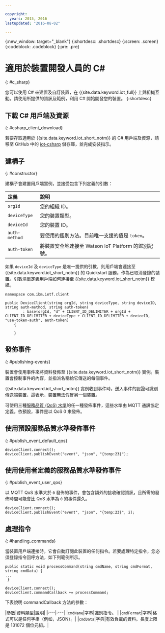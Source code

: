 ```yaml
---

copyright:
  years: 2015, 2016
lastupdated: "2016-08-02"

---
```


{:new_window: target="_blank"}
{:shortdesc: .shortdesc}
{:screen: .screen}
{:codeblock: .codeblock}
{:pre: .pre}


# 適用於裝置開發人員的 C#
{: #c_sharp}

您可以使用 C# 來建置及自訂裝置，在 {{site.data.keyword.iot_full}} 上與組織互動。請使用所提供的資訊及範例，利用 C# 開始開發您的裝置。
{:shortdesc}

## 下載 C# 用戶端及資源
{: #csharp_client_download}

若要存取適用於 {{site.data.keyword.iot_short_notm}} 的 C# 用戶端及資源，請移至 GitHub 中的 [iot-csharp](https://github.com/ibm-watson-iot/iot-csharp) 儲存庫，並完成安裝指示。


## 建構子
{: #constructor}

建構子會建置用戶端實例，並接受包含下列定義的引數：

|定義 |說明 |
|:---|:---|
|`orgId`|您的組織 ID。|
|`deviceType`|您的裝置類型。|
|`deviceId` |您的裝置 ID。|
|`auth-method`   |要使用的鑑別方法。目前唯一支援的值是 `token`。|
|`auth-token`   |將裝置安全地連接至 Watson IoT Platform 的鑑別記號。|


如果 `deviceId` 及 `deviceType` 是唯一提供的引數，則用戶端會連接至 {{site.data.keyword.iot_short_notm}} 的 Quickstart 服務，作為已取消登錄的裝置。引數清單定義用戶端如何連接至 {{site.data.keyword.iot_short_notm}} 模組。


```
namespace com.ibm.iotf.client

public DeviceClient(string orgId, string deviceType, string deviceID, string auth-method, string auth-token)
        : base(orgId, "d" + CLIENT_ID_DELIMITER + orgId + CLIENT_ID_DELIMITER + deviceType + CLIENT_ID_DELIMITER + deviceID, "use-token-auth", auth-token)
    {

    }
```

## 發佈事件
{: #publishing-events}

裝置會使用事件來將資料發佈至 {{site.data.keyword.iot_short_notm}} 實例。裝置會控制事件的內容，並指派名稱給它傳送的每個事件。

{{site.data.keyword.iot_short_notm}} 實例收到事件時，送入事件的認證可識別傳送端裝置，這表示，裝置無法假冒另一個裝置。

可使用三種[服務品質 (QoS) 水準](../mqtt.html#managed-devices)的任一種發佈事件，這些水準由 MQTT 通訊協定定義。依預設，事件是以 QoS 0 來發佈。


## 使用預設服務品質水準發佈事件
{: #publish_event_default_qos}

```
deviceClient.connect();
deviceClient.publishEvent("event", "json", "{temp:23}");
```


## 使用使用者定義的服務品質水準發佈事件
{: #publish_event_user_qos}

以 MQTT QoS 水準大於 `0` 發佈的事件，會包含額外的接收確認資訊，且所需的發佈時間可能會比 QoS 水準為 `0` 的事件還久。


```
deviceClient.connect();
deviceClient.publishEvent("event", "json", "{temp:23}", 2);
```

## 處理指令
{: #handling_commands}

當裝置用戶端連接時，它會自動訂閱此裝置的任何指令。若要處理特定指令，您必須登錄指令回呼方法，如下列範例所示。

```
public static void processCommand(string cmdName, string cmdFormat, string cmdData) {
...
 }
```

```
deviceClient.connect();
deviceClient.commandCallback += processCommand;
```
下表說明 commandCallback 方法的參數：

|參數|資料類型|說明|
|:---|:---|
|`cmdName`|字串|識別指令。 |
|`cmdFormat`|字串|格式可以是任何字串（例如，JSON）。|
|`cmdData`|字典|有效負載的資料。長度上限是 131072 個位元組。|
